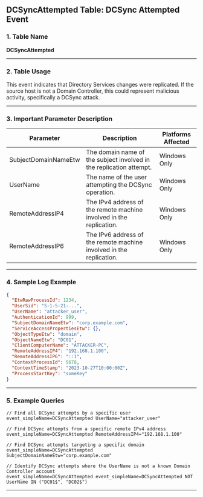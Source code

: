 ## DCSyncAttempted Table: DCSync Attempted Event

### 1. Table Name
**DCSyncAttempted**

---

### 2. Table Usage
This event indicates that Directory Services changes were replicated. If the source host is not a Domain Controller, this could represent malicious activity, specifically a DCSync attack.

---

### 3. Important Parameter Description

| Parameter            | Description                                                               | Platforms Affected |
|----------------------|---------------------------------------------------------------------------|--------------------|
| SubjectDomainNameEtw | The domain name of the subject involved in the replication attempt.       | Windows Only       |
| UserName             | The name of the user attempting the DCSync operation.                     | Windows Only       |
| RemoteAddressIP4     | The IPv4 address of the remote machine involved in the replication.       | Windows Only       |
| RemoteAddressIP6     | The IPv6 address of the remote machine involved in the replication.       | Windows Only       |

---

### 4. Sample Log Example

```json
{
  "EtwRawProcessId": 1234,
  "UserSid": "S-1-5-21-...",
  "UserName": "attacker_user",
  "AuthenticationId": 999,
  "SubjectDomainNameEtw": "corp.example.com",
  "ServiceAccessPropertiesEtw": {},
  "ObjectTypeEtw": "domain",
  "ObjectNameEtw": "DC01",
  "ClientComputerName": "ATTACKER-PC",
  "RemoteAddressIP4": "192.168.1.100",
  "RemoteAddressIP6": "::1",
  "ContextProcessId": 5678,
  "ContextTimeStamp": "2023-10-27T10:00:00Z",
  "ProcessStartKey": "someKey"
}
```
---
### 5. Example Queries
```xql
// Find all DCSync attempts by a specific user
event_simpleName=DCSyncAttempted UserName="attacker_user"

// Find DCSync attempts from a specific remote IPv4 address
event_simpleName=DCSyncAttempted RemoteAddressIP4="192.168.1.100"

// Find DCSync attempts targeting a specific domain
event_simpleName=DCSyncAttempted SubjectDomainNameEtw="corp.example.com"

// Identify DCSync attempts where the UserName is not a known Domain Controller account
event_simpleName=DCSyncAttempted event_simpleName=DCSyncAttempted NOT UserName IN ("DC01$", "DC02$")
```
---
